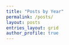 ```yaml
---
title: "Posts by Year"
permalink: /posts/
layout: posts
entries_layout: grid
author_profile: true
---
```

